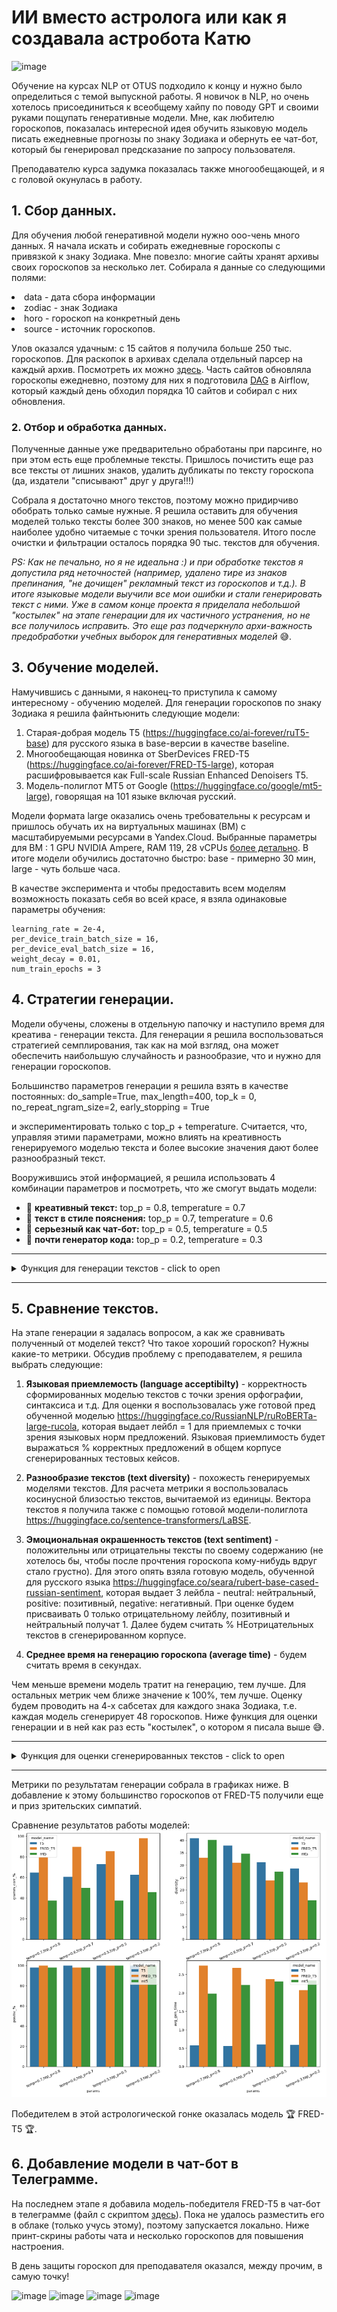 # ИИ вместо астролога или как я создавала астробота Катю

![image](https://github.com/shakhovak/Horoscopes_generation_model/assets/89096305/4cbb182b-27df-4555-8f7b-f3c9350b30fd)

Обучение на курсах NLP от OTUS подходило к концу и нужно было определиться с темой выпускной работы. Я новичок в NLP, но очень хотелось присоединиться к всеобщему хайпу по поводу GPT и своими руками пощупать генеративные модели. Мне, как любителю гороскопов, показалась интересной идея обучить языковую модель писать ежедневные прогнозы по знаку Зодиака и обернуть ее чат-бот, который бы генерировал предсказание по запросу пользователя.

Преподавателю курса задумка показалась также многообещающей, и я с головой окунулась в работу.

## 1. Сбор данных. 
Для обучения любой генеративной модели нужно ооо-чень много данных. Я начала искать и собирать ежедневные гороскопы с привязкой к знаку Зодиака. Мне повезло: многие сайты хранят архивы своих гороскопов за несколько лет. Собирала я данные со следующими полями:

<li> data - дата сбора информации
<li> zodiac - знак Зодиака
<li> horo - гороскоп на конкретный день
<li> source - источник гороскопов.


Улов оказался удачным: с 15 сайтов я получила больше 250 тыс. гороскопов. Для раскопок в архивах сделала отдельный парсер на каждый архив. Посмотреть их можно [здесь](https://github.com/shakhovak/Horoscopes_generation_model/blob/master/parsers/Archive_parser_horoscopes_fin.ipynb).
Часть сайтов обновляла гороскопы ежедневно, поэтому для них я подготовила [DAG](https://github.com/shakhovak/Horoscopes_generation_model/blob/master/parsers/dag_horo.py) в Airflow, который каждый день обходил порядка 10 сайтов и собирал с них обновления.


### 2. Отбор и обработка данных. 

Полученные данные уже предварительно обработаны при парсинге, но при этом есть еще проблемные тексты. Пришлось почистить еще раз все тексты от лишних знаков, удалить дубликаты по тексту гороскопа (да, издатели "списывают" друг у друга!!!)

Собрала я достаточно много текстов, поэтому можно придирчиво обобрать только самые нужные. Я решила оставить для обучения моделей только тексты более 300 знаков, но менее 500 как самые наиболее удобно читаемые с точки зрения пользователя. Итого после очистки и фильтрации осталось порядка 90 тыс. текстов для обучения.

*PS: Как не печально, но я не идеальна :) и при обработке текстов я допустила ряд неточностей (например, удалено тире из знаков препинания, "не дочищен" рекламный текст из гороскопов и т.д.). В итоге языковые модели выучили все мои ошибки и стали генерировать текст с ними. Уже в самом конце проекта я приделала небольшой "костылек" на этапе генерации для их частичного устранения, но не все получилось исправить. Это еще раз подчеркнуло архи-важность предобработки учебных выборок для генеративных моделей*  :sweat_smile:.

## 3. Обучение моделей. 

Намучившись с данными, я наконец-то приступила к самому интересному - обучению моделей. Для генерации гороскопов по знаку Зодиака я решила файнтьюнить следующие модели:

1. Старая-добрая модель T5 (https://huggingface.co/ai-forever/ruT5-base) для русского языка в  base-версии в качестве baseline. 
2. Многообещающая новинка от SberDevices FRED-T5 (https://huggingface.co/ai-forever/FRED-T5-large), которая расшифровывается как Full-scale Russian Enhanced Denoisers T5. 
3. Модель-полиглот MT5 от Google (https://huggingface.co/google/mt5-large), говорящая на 101 языке включая русский.

Модели формата large оказались очень требовательны к ресурсам и пришлось обучать их на виртуальных машинах (ВМ) с масштабируемыми ресурсами в Yandex.Cloud. Выбранные параметры для ВМ : 1 GPU NVIDIA Ampere, RAM 119, 28 vCPUs [более детально](https://cloud.yandex.com/en/docs/datasphere/concepts/configurations). В итоге модели обучились достаточно быстро: base - примерно 30 мин, large - чуть больше часа.

В качестве эксперимента и чтобы предоставить всем моделям возможность показать себя во всей красе, я взяла одинаковые параметры обучения:

    learning_rate = 2e-4,
    per_device_train_batch_size = 16,
    per_device_eval_batch_size = 16,
    weight_decay = 0.01,
    num_train_epochs = 3



## 4. Стратегии генерации. 
Модели обучены, сложены в отдельную папочку и наступило время для креатива - генерации текста. Для генерации я решила воспользоваться стратегией семплирования, так как на мой взгляд, она может обеспечить наибольшую случайность и разнообразие, что и нужно для генерации гороскопов.

Большинство параметров генерации я решила взять в качестве постоянных: 
            do_sample=True,
            max_length=400,
            top_k = 0,
            no_repeat_ngram_size=2, 
            early_stopping = True

и экспериментировать только с top_p + temperature. Считается, что, управляя этими параметрами, можно влиять на креативность генерируемого моделью текста и более высокие значения дают более разнообразный текст.

Вооружившись этой информацией, я решила использовать 4 комбинации параметров и посмотреть, что же смогут выдать модели:

+ :pencil: **креативный текст:** top_p = 0.8, temperature = 0.7
+ :pencil: **текст в стиле пояснения:** top_p = 0.7, temperature = 0.6
+ :pencil: **серьезный как чат-бот:** top_p = 0.5, temperature = 0.5
+ :pencil: **почти генератор кода:**  top_p = 0.2, temperature = 0.3


<hr>
<details>
  <summary>Функция для генерации текстов - click to open</summary>

 ```python 
    def generate_horo(model, tokenizer, zodiac, top_p, temperature):
        input_ids = tokenizer.encode(zodiac, return_tensors='pt')
        sample_output = model.generate(
            
            input_ids.to(device),
            do_sample=True,
            max_length=400,
            top_p=top_p,
            temperature = temperature,
            top_k = 0,
            no_repeat_ngram_size=2, 
            early_stopping = True
                )
        
        if model_name == 'T5':
            return tokenizer.decode(sample_output[0], skip_special_tokens=True)
        else:
            out = tokenizer.decode(sample_output[0][1:], skip_special_tokens=True)
            if '</s>' in out:
                out = out[:out.find('</s>')].strip()
            return out
 ```
</details>
<hr>

## 5. Сравнение текстов. 

На этапе генерации я задалась вопросом, а как же сравнивать полученный от моделей текст? Что такое хороший гороскоп? Нужны какие-то метрики. Обсудив проблему с преподавателем, я решила выбрать следующие:

1. **Языковая приемлемость (language acceptibilty)** - корректность сформированных моделью текстов с точки зрения орфографии, синтаксиса и т.д. Для оценки я воспользовалась уже готовой пред обученной моделью https://huggingface.co/RussianNLP/ruRoBERTa-large-rucola, которая выдает лейбл = 1 для приемлемых с точки зрения языковых норм предложений. Языковая приемлимость будет выражаться % корректных предложений в общем корпусе сгенерированных тестовых кейсов.

2. **Разнообразие текстов (text diversity)** - похожесть генерируемых моделями текстов. Для расчета метрики я воспользовалась косинусной близостью текстов, вычитаемой из единицы. Вектора текстов я получила также с помощью готовой модели-полиглота https://huggingface.co/sentence-transformers/LaBSE. 

3. **Эмоциональная окрашенность текстов (text sentiment)** - положительны или отрицательны тексты по своему содержанию (не хотелось бы, чтобы после прочтения гороскопа кому-нибудь вдруг стало грустно). Для этого опять взяла готовую модель, обученной для русского языка https://huggingface.co/seara/rubert-base-cased-russian-sentiment, которая выдает 3 лейбла - neutral: нейтральный, positive: позитивный, negative: негативный. При оценке будем присваивать 0 только отрицательному лейблу, позитивный и нейтральный получат 1. Далее будем считать % НЕотрицательных текстов в сгенерированном корпусе.

4. **Среднее время на генерацию гороскопа (average time)** - будем считать время в секундах.

Чем меньше времени модель тратит на генерацию, тем лучше. Для остальных метрик чем ближе значение к 100%, тем лучше. Оценку будем проводить на 4-х сабсетах для каждого знака Зодиака, т.е. каждая модель сгенерирует 48 гороскопов. Ниже функция для оценки генерации и в ней как раз есть "костылек", о котором я писала выше :sweat_smile:.

<hr>
<details>
  <summary>Функция для оценки сгенерированных текстов - click to open</summary>

 ```python 
    def review_gen(model, tokenizer, lst,  top_p, temperature):    
    gener_horos = pd.DataFrame()

    for zodiac in lst:
        
        start = time.time()
        gen_text = re.sub(re.compile('[^а-яА-ЯЁё !.,:?;«»]'), '',generate_horo(model = model, tokenizer = tokenizer, zodiac = zodiac, 
                      top_p = top_p, 
                      temperature = temperature
                      ))
        end = time.time()
        gen_time = round(end -start, 4)
        
        symbols = ['..', ',.', '?.', ' , ',' . ', ' : ', '.:', ':.', '«. »', '??', '?!', '.?', '? .', '? .']
        for symb in symbols:
            gen_text= gen_text.replace(symb, '')
        for symb in symbols:
            gen_text= gen_text.replace(symb, '')
            
        gram_accept = grammer_pipe(gen_text)[0]
        gram_label = gram_accept['label']

        if gram_label == 'LABEL_1':
            label = 1
        else:
            label = 0
            
        sent_review = sent_pipe(gen_text)[0]
        sent_label = sent_review['label']
        
        if sent_label == 'negative':
            s_label = 0
        else:
            s_label = 1


        new_row = {'zodiac': zodiac,
                   'gen_text': gen_text,
                   'grm_label': label,
                   'sentiment': s_label,
                   'gen_time': gen_time
                   }

        gener_horos = gener_horos.append(new_row, ignore_index = True)

    sentences = gener_horos['gen_text'].tolist()
    embeddings = model_comparison.encode(sentences, normalize_embeddings=True)
    emb= sparse.csr_matrix(embeddings)
    sent_div = []
    for item in cosine_similarity(emb):
        sent_div.append(1-item.mean())
    gener_horos['diver'] = sent_div
    generation_result = {'model_name':model_name,
                        'params':f'temp={temperature},top_p={top_p}',
                        'gramm_corr_%': round(len(gener_horos[gener_horos['grm_label'] == 1])/len(gener_horos)*100,2),
                        'diversity': round(gener_horos['diver'].mean()*100, 2),
                        'positiv_%':round(len(gener_horos[gener_horos['sentiment'] == 1])/len(gener_horos)*100,2),
                        'avg_gen_time':round(gener_horos['gen_time'].mean(), 4)}
    print(generation_result)
    display(gener_horos.iloc[5:8].style)
    
    if os.path.exists('model_eval.json'):
        with open('model_eval.json',"r") as f:
            loaded = json.load(f)
        with open('model_eval.json',"w") as f:
            loaded.append(generation_result)
            json.dump(loaded, f)
    else:
         with open('model_eval.json',"w") as f:
                json.dump(eval_list, f)
                print('Eval result was not recorded!')
 ```
</details>
<hr>

Метрики по результатам генерации собрала в графиках ниже. В добавление к этому большинство гороскопов от FRED-T5 получили еще и приз зрительских симпатий.

Сравнение результатов работы моделей:
![Alt text](images/image-8.png)

Победителем в этой астрологической гонке оказалась модель :trophy: FRED-T5 :trophy:.


## 6. Добавление модели в чат-бот в Телеграмме.
На последнем этапе я добавила модель-победителя FRED-T5 в чат-бот в телеграмме (файл с скриптом [здесь](https://github.com/shakhovak/Horoscopes_generation_model/blob/master/horo_aiogram_bot.py)). Пока не удалось разместить его в облаке (только учусь этому), поэтому запускается локально. Ниже принт-скрины работы чата и несколько гороскопов для повышения настроения. 

В день защиты гороскоп для преподавателя оказался, между прочим, в самую точку! 

![image](https://github.com/shakhovak/Horoscopes_generation_model/assets/89096305/370c589b-3ec7-409f-ab8d-a6a4924a146e)
![image](https://github.com/shakhovak/Horoscopes_generation_model/assets/89096305/d214693f-9ed1-4484-adaf-28c987943e19)
![image](https://github.com/shakhovak/Horoscopes_generation_model/assets/89096305/2fea962a-94a7-41d4-9e8f-96594d20880f)
![image](https://github.com/shakhovak/Horoscopes_generation_model/assets/89096305/74e1a1ec-d924-4802-a95b-be34d6609c9a)





